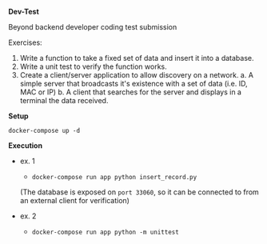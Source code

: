**Dev-Test**

Beyond backend developer coding test submission

Exercises:

1. Write a function to take a fixed set of data and insert it into a database.
2. Write a unit test to verify the function works.
3. Create a client/server application to allow discovery on a network.
  a. A simple server that broadcasts it's existence with a set of data (i.e. ID, MAC or IP)
  b. A client that searches for the server and displays in a terminal the data received.

**Setup**

`docker-compose up -d`

**Execution**

- ex. 1 

    - `docker-compose run app python insert_record.py`
    
    (The database is exposed on `port 33060`, so it can be connected to from an external client for verification)

- ex. 2

   - `docker-compose run app python -m unittest`
